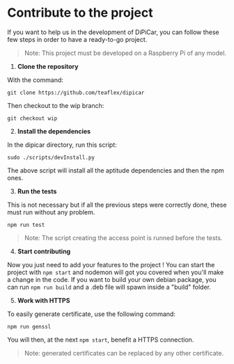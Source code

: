 # Contribute to the project

If you want to help us in the development of DiPiCar, you can follow these few steps in order to have a ready-to-go project.

> Note: This project must be developed on a Raspberry Pi of any model.

1. **Clone the repository**

With the command:
```
git clone https://github.com/teaflex/dipicar
```
Then checkout to the wip branch:
```
git checkout wip
```

2. **Install the dependencies**

In the dipicar directory, run this script:
```
sudo ./scripts/devInstall.py
```
The above script will install all the aptitude dependencies and then the npm ones.

3. **Run the tests**

This is not necessary but if all the previous steps were correctly done, these must run without any problem.
```
npm run test
```
> Note: The script creating the access point is runned before the tests.

4. **Start contributing**

Now you just need to add your features to the project ! You can start the project with `npm start` and nodemon will got you covered when you'll make a change in the code.
If you want to build your own debian package, you can run `npm run build` and a .deb file will spawn inside a "build" folder.

5. **Work with HTTPS**

To easily generate certificate, use the following command:
```
npm run genssl
```
You will then, at the next `npm start`, benefit a HTTPS connection.
> Note: generated certificates can be replaced by any other certificate.